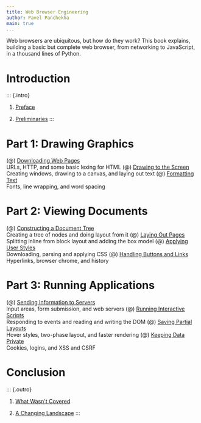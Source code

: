 ```yaml
---
title: Web Browser Engineering
author: Pavel Panchekha
main: true
...
```


Web browsers are ubiquitous, but how do they work? This book explains,
building a basic but complete web browser, from networking to
JavaScript, in a thousand lines of Python.

Introduction
============

::: {.intro}
1. [Preface](preface.md)

2. [Preliminaries](preliminaries.md)
:::

Part 1: Drawing Graphics
========================

(@) [Downloading Web Pages](http.md)\
    URLs, HTTP, and some basic lexing for HTML
(@) [Drawing to the Screen](graphics.md)\
    Creating windows, drawing to a canvas, and laying out text
(@) [Formatting Text](text.md)\
    Fonts, line wrapping, and word spacing

Part 2: Viewing Documents
=========================

(@) [Constructing a Document Tree](html.md)\
    Creating a tree of nodes and doing layout from it
(@) [Laying Out Pages](layout.md)\
    Splitting inline from block layout and adding the box model
(@) [Applying User Styles](styles.md)\
    Downloading, parsing and applying CSS
(@) [Handling Buttons and Links](chrome.md)\
    Hyperlinks, browser chrome, and history

Part 3: Running Applications
============================

(@) [Sending Information to Servers](forms.md)\
    Input areas, form submission, and web servers
(@) [Running Interactive Scripts](scripts.md)\
    Responding to events and reading and writing the DOM
(@) [Saving Partial Layouts](reflow.md)\
    Hover styles, two-phase layout, and faster rendering
(@) [Keeping Data Private](security.md)\
    Cookies, logins, and XSS and CSRF

Conclusion
==========

::: {.outro}
1. [What Wasn't Covered](skipped.md)

2. [A Changing Landscape](change.md)
:::
